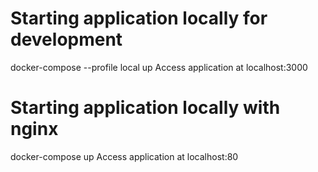 # Starting application locally for development
docker-compose --profile local up
Access application at localhost:3000

# Starting application locally with nginx
docker-compose up
Access application at localhost:80